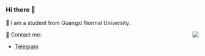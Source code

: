 ### Hi there 👋

🏫 I am a student from Guangxi Normal University.

<img align="right" src="https://github-readme-stats.vercel.app/api?username=anuraghazra&theme=dracula&show_icons=true"/>

💬 Contact me:
- [Telegram](https://t.me/universoar_hax)

<!--
**Universoar/Universoar** is a ✨ _special_ ✨ repository because its `README.md` (this file) appears on your GitHub profile.

Here are some ideas to get you started:

- 🔭 I’m currently working on ...
- 🌱 I’m currently learning ...
- 👯 I’m looking to collaborate on ...
- 🤔 I’m looking for help with ...
- 💬 Ask me about ...
- 📫 How to reach me: ...
- 😄 Pronouns: ...
- ⚡ Fun fact: ...
-->
